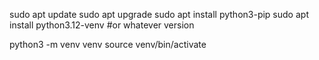 sudo apt update
sudo apt upgrade
sudo apt install python3-pip
sudo apt install python3.12-venv #or whatever version

python3 -m venv venv
source venv/bin/activate
